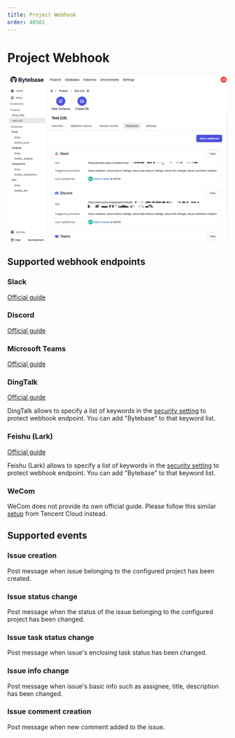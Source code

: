 ```yaml
---
title: Project Webhook
order: 40501
---
```


# Project Webhook

![project-webhook-configure](/static/docs-assets/project-webhook-configure.png)

## Supported webhook endpoints

### Slack

[Official guide](https://api.slack.com/messaging/webhooks)

### Discord

[Official guide](https://support.discord.com/hc/en-us/articles/228383668-Intro-to-Webhooks)

### Microsoft Teams

[Official guide](https://docs.microsoft.com/en-us/microsoftteams/platform/webhooks-and-connectors/how-to/add-incoming-webhook)

### DingTalk

[Official guide](https://developers.dingtalk.com/document/robots/custom-robot-access)

<hint-block type="info">

DingTalk allows to specify a list of keywords in the [security setting](https://developers.dingtalk.com/document/robots/customize-robot-security-settings) to protect webhook endpoint. You can add "Bytebase" to that keyword list.

</hint-block>

### Feishu (Lark)

[Official guide](https://www.feishu.cn/hc/zh-CN/articles/360024984973)

<hint-block type="info">

Feishu (Lark) allows to specify a list of keywords in the [security setting](https://www.feishu.cn/hc/zh-CN/articles/360024984973#lineguid-RahdJr) to protect webhook endpoint. You can add "Bytebase" to that keyword list.

</hint-block>

### WeCom

WeCom does not provide its own official guide. Please follow this similar [setup](https://intl.cloud.tencent.com/zh/document/product/614/39581) from Tencent Cloud instead.

## Supported events

### Issue creation

Post message when issue belonging to the configured project has been created.

### Issue status change

Post message when the status of the issue belonging to the configured project has been changed.

### Issue task status change

Post message when issue's enclosing task status has been changed.

### Issue info change

Post message when issue's basic info such as assignee, title, description has been changed.

### Issue comment creation

Post message when new comment added to the issue.
